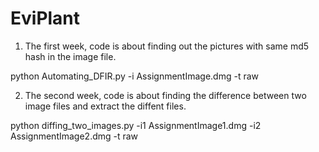 # EviPlant

1) The first week, code is about finding out the pictures with same md5 hash in the image file.

python Automating_DFIR.py -i AssignmentImage.dmg -t raw

2) The second week, code is about finding the difference between two image files and extract the diffent files.

python diffing_two_images.py -i1 AssignmentImage1.dmg -i2 AssignmentImage2.dmg -t raw
